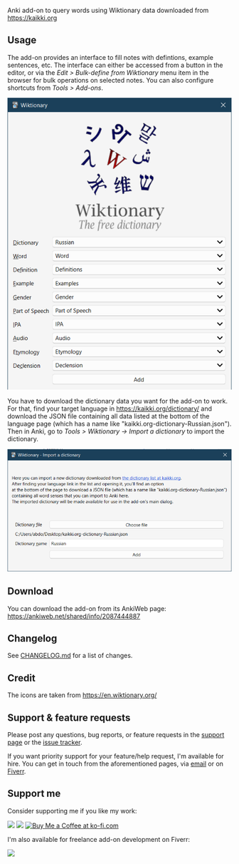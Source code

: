 Anki add-on to query words using Wiktionary data downloaded from https://kaikki.org

## Usage

The add-on provides an interface to fill notes with defintions, example sentences, etc.
The interface can either be accessed from a button in the editor, or via the _Edit > Bulk-define from Wiktionary_ menu
item in the browser for bulk operations on selected notes. You can also configure shortcuts from _Tools > Add-ons_.

<img src="./images/dialog.png" width="600">

You have to download the dictionary data you want for the add-on to work.
For that, find your target language in https://kaikki.org/dictionary/ and download the JSON file containing all data listed at the bottom of the language page (which has a name like "kaikki.org-dictionary-Russian.json").
Then in Anki, go to _Tools > Wiktionary -> Import a dictionary_ to import the dictionary.

<img src="./images/import_dialog.png" width="600">

## Download

You can download the add-on from its AnkiWeb page: https://ankiweb.net/shared/info/2087444887

## Changelog

See [CHANGELOG.md](./CHANGELOG.md) for a list of changes.

## Credit

The icons are taken from https://en.wiktionary.org/

## Support & feature requests

Please post any questions, bug reports, or feature requests in the [support page](https://forums.ankiweb.net/t/wiktionary-add-on/19571) or the [issue tracker](https://github.com/abdnh/anki-wiktionary/issues).

If you want priority support for your feature/help request, I'm available for hire.
You can get in touch from the aforementioned pages, via [email](mailto:abdo@abdnh.net) or on [Fiverr](https://www.fiverr.com/abd_nh).

## Support me

Consider supporting me if you like my work:

<a href="https://github.com/sponsors/abdnh"><img height='36' src="https://i.imgur.com/dAgtzcC.png"></a>
<a href="https://www.patreon.com/abdnh"><img height='36' src="https://i.imgur.com/mZBGpZ1.png"></a>
<a href='https://ko-fi.com/abdnh'><img height='36' src='https://cdn.ko-fi.com/cdn/kofi1.png?v=3' border='0' alt='Buy Me a Coffee at ko-fi.com' /></a>

I'm also available for freelance add-on development on Fiverr:

<a href="https://www.fiverr.com/abd_nh/develop-an-anki-addon"><img height='36' src="https://i.imgur.com/0meG4dk.png"></a>
